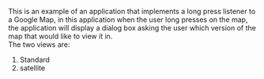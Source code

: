 <p>This is an example of an application that implements a long press listener
to a Google Map, in this application when the user long presses on the
map, the application will display a dialog box asking the
user which version of the map that would like to view it in. <br/>
The two views are:
<ol>	
	<li>Standard</li>
	<li>satellite</li>
</ol>



</p>